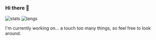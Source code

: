 ### Hi there 👋

![stats](https://github-readme-stats.vercel.app/api?username=Yey007&theme=vision-friendly-dark)
![langs](https://github-readme-stats.vercel.app/api/top-langs/?username=Yey007&layout=compact&theme=vision-friendly-dark)

I'm currently working on... a touch too many things, so feel free to look around.

